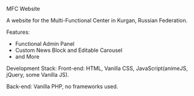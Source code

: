 MFC Website

A website for the Multi-Functional Center in Kurgan, Russian Federation.

Features:
- Functional Admin Panel
- Custom News Block and Editable Carousel
- and More


Development Stack:
Front-end: HTML, Vanilla CSS, JavaScript(animeJS, jQuery, some Vanilla JS).

Back-end: Vanilla PHP, no frameworks used.
